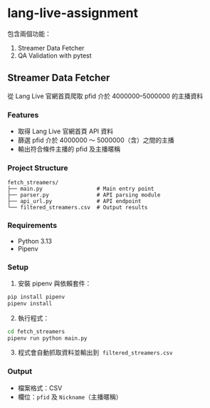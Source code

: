 # lang-live-assignment

包含兩個功能：

1. Streamer Data Fetcher
2. QA Validation with pytest

## Streamer Data Fetcher

從 Lang Live 官網首頁爬取 pfid 介於 4000000–5000000 的主播資料

### Features

- 取得 Lang Live 官網首頁 API 資料
- 篩選 pfid 介於 4000000 ～ 5000000（含）之間的主播
- 輸出符合條件主播的 pfid 及主播暱稱

### Project Structure

```
fetch_streamers/
├── main.py                 # Main entry point
├── parser.py               # API parsing module
├── api_url.py              # API endpoint
└── filtered_streamers.csv  # Output results

```

### Requirements

- Python 3.13
- Pipenv

### Setup

1. 安裝 pipenv 與依賴套件：

```bash
pip install pipenv
pipenv install
```

2. 執行程式：

```bash
cd fetch_streamers
pipenv run python main.py
```

3. 程式會自動抓取資料並輸出到  `filtered_streamers.csv`

### Output

- 檔案格式：CSV
- 欄位：`pfid` 及 `Nickname`（主播暱稱）
